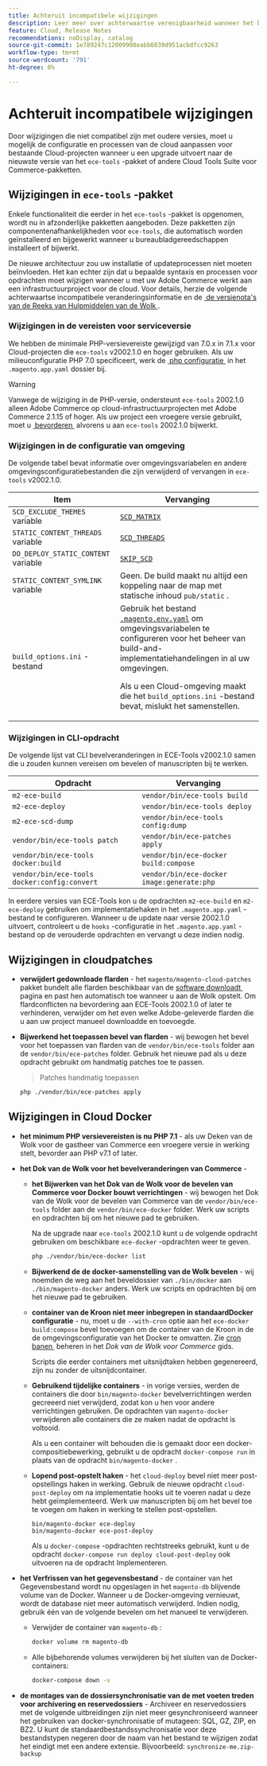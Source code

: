 ```yaml
---
title: Achteruit incompatibele wijzigingen
description: Leer meer over achterwaartse verenigbaarheid wanneer het bevorderen van bestaande projecten van de Wolk.
feature: Cloud, Release Notes
recommendations: noDisplay, catalog
source-git-commit: 1e789247c12009908eabb6039d951acbdfcc9263
workflow-type: tm+mt
source-wordcount: '791'
ht-degree: 0%

---
```


# Achteruit incompatibele wijzigingen

Door wijzigingen die niet compatibel zijn met oudere versies, moet u mogelijk de configuratie en processen van de cloud aanpassen voor bestaande Cloud-projecten wanneer u een upgrade uitvoert naar de nieuwste versie van het `ece-tools` -pakket of andere Cloud Tools Suite voor Commerce-pakketten.

## Wijzigingen in `ece-tools` -pakket

Enkele functionaliteit die eerder in het `ece-tools` -pakket is opgenomen, wordt nu in afzonderlijke pakketten aangeboden. Deze pakketten zijn componentenafhankelijkheden voor `ece-tools`, die automatisch worden geïnstalleerd en bijgewerkt wanneer u bureaubladgereedschappen installeert of bijwerkt.

De nieuwe architectuur zou uw installatie of updateprocessen niet moeten beïnvloeden. Het kan echter zijn dat u bepaalde syntaxis en processen voor opdrachten moet wijzigen wanneer u met uw Adobe Commerce werkt aan een infrastructuurproject voor de cloud. Voor details, herzie de volgende achterwaartse incompatibele veranderingsinformatie en de [&#x200B; de versienota&#39;s van de Reeks van Hulpmiddelen van de Wolk &#x200B;](cloud-tools-suite.md).

### Wijzigingen in de vereisten voor serviceversie

We hebben de minimale PHP-versievereiste gewijzigd van 7.0.x in 7.1.x voor Cloud-projecten die `ece-tools` v2002.1.0 en hoger gebruiken. Als uw milieuconfiguratie PHP 7.0 specificeert, werk de [&#x200B; php configuratie &#x200B;](../application/php-settings.md) in het `.magento.app.yaml` dossier bij.

>[!WARNING]
>
>Vanwege de wijziging in de PHP-versie, ondersteunt `ece-tools` 2002.1.0 alleen Adobe Commerce op cloud-infrastructuurprojecten met Adobe Commerce 2.1.15 of hoger. Als uw project een vroegere versie gebruikt, moet u [&#x200B; bevorderen &#x200B;](../development/commerce-version.md) alvorens u aan `ece-tools` 2002.1.0 bijwerkt.

### Wijzigingen in de configuratie van omgeving

De volgende tabel bevat informatie over omgevingsvariabelen en andere omgevingsconfiguratiebestanden die zijn verwijderd of vervangen in `ece-tools` v2002.1.0.

| Item | Vervanging |
| -------- | ----------- |
| `SCD_EXCLUDE_THEMES` variable | [`SCD_MATRIX`](../environment/variables-build.md#scd_matrix) |
| `STATIC_CONTENT_THREADS` variable | [`SCD_THREADS`](../environment/variables-build.md#scd_threads) |
| `DO_DEPLOY_STATIC_CONTENT` variable | [`SKIP_SCD`](../environment/variables-build.md#skip_scd) |
| `STATIC_CONTENT_SYMLINK` variable | Geen. De build maakt nu altijd een koppeling naar de map met statische inhoud `pub/static` . |
| `build_options.ini` -bestand | Gebruik het bestand [`.magento.env.yaml`](../application/configure-app-yaml.md) om omgevingsvariabelen te configureren voor het beheer van build-and-implementatiehandelingen in al uw omgevingen.<p>Als u een Cloud-omgeving maakt die het `build_options.ini` -bestand bevat, mislukt het samenstellen. |

### Wijzigingen in CLI-opdracht

De volgende lijst vat CLI bevelveranderingen in ECE-Tools v2002.1.0 samen die u zouden kunnen vereisen om bevelen of manuscripten bij te werken.

| Opdracht | Vervanging |
|-------- | ----------- |
| `m2-ece-build` | `vendor/bin/ece-tools build` |
| `m2-ece-deploy` | `vendor/bin/ece-tools deploy` |
| `m2-ece-scd-dump` | `vendor/bin/ece-tools config:dump` |
| `vendor/bin/ece-tools patch` | `vendor/bin/ece-patches apply` |
| `vendor/bin/ece-tools docker:build` | `vendor/bin/ece-docker build:compose` |
| `vendor/bin/ece-tools docker:config:convert` | `vendor/bin/ece-docker  image:generate:php` |

In eerdere versies van ECE-Tools kon u de opdrachten `m2-ece-build` en `m2-ece-deploy` gebruiken om implementatiehaken in het `.magento.app.yaml` -bestand te configureren. Wanneer u de update naar versie 2002.1.0 uitvoert, controleert u de `hooks` -configuratie in het `.magento.app.yaml` -bestand op de verouderde opdrachten en vervangt u deze indien nodig.

## Wijzigingen in cloudpatches

- **verwijdert gedownloade flarden** - het `magento/magento-cloud-patches` pakket bundelt alle flarden beschikbaar van de [&#x200B; software downloadt &#x200B;](https://experienceleague.adobe.com/docs/commerce-operations/installation-guide/prerequisites/commerce.html?lang=nl-NL) pagina en past hen automatisch toe wanneer u aan de Wolk opstelt. Om flardconflicten na bevordering aan ECE-Tools 2002.1.0 of later te verhinderen, verwijder om het even welke Adobe-geleverde flarden die u aan uw project manueel downloadde en toevoegde.

- **Bijwerkend het toepassen bevel van flarden** - wij bewogen het bevel voor het toepassen van flarden van de `vendor/bin/ece-tools` folder aan de `vendor/bin/ece-patches` folder. Gebruik het nieuwe pad als u deze opdracht gebruikt om handmatig patches toe te passen.

  > Patches handmatig toepassen

  ```bash
  php ./vendor/bin/ece-patches apply
  ```

## Wijzigingen in Cloud Docker

- **het minimum PHP versievereisten is nu PHP 7.1** - als uw Deken van de Wolk voor de gastheer van Commerce een vroegere versie in werking stelt, bevorder aan PHP v7.1 of later.

- **het Dok van de Wolk voor het bevelveranderingen van Commerce** -

   - **het Bijwerken van het Dok van de Wolk voor de bevelen van Commerce voor Docker bouwt verrichtingen** - wij bewogen het Dok van de Wolk voor de bevelen van Commerce van de `vendor/bin/ece-tools` folder aan de `vendor/bin/ece-docker` folder. Werk uw scripts en opdrachten bij om het nieuwe pad te gebruiken.

     Na de upgrade naar `ece-tools` 2002.1.0 kunt u de volgende opdracht gebruiken om beschikbare `ece-docker` -opdrachten weer te geven.

     ```bash
     php ./vendor/bin/ece-docker list
     ```

   - **Bijwerkend de de docker-samenstelling van de Wolk bevelen** - wij noemden de weg aan het beveldossier van `./bin/docker` aan `./bin/magento-docker` anders. Werk uw scripts en opdrachten bij om het nieuwe pad te gebruiken.

   - **container van de Kroon niet meer inbegrepen in standaardDocker configuratie** - nu, moet u de `--with-cron` optie aan het `ece-docker build:compose` bevel toevoegen om de container van de Kroon in de de omgevingsconfiguratie van het Docker te omvatten. Zie [&#x200B; cron banen &#x200B;](https://developer.adobe.com/commerce/cloud-tools/docker/configure/manage-cron-jobs/) beheren in het _Dok van de Wolk voor Commerce_ gids.

     Scripts die eerder containers met uitsnijdtaken hebben gegenereerd, zijn nu zonder de uitsnijdcontainer.

   - **Gebruikend tijdelijke containers** - in vorige versies, werden de containers die door `bin/magento-docker` bevelverrichtingen werden gecreeerd niet verwijderd, zodat kon u hen voor andere verrichtingen gebruiken. De opdrachten van `magento-docker` verwijderen alle containers die ze maken nadat de opdracht is voltooid.

     Als u een container wilt behouden die is gemaakt door een docker-compositiebewerking, gebruikt u de opdracht `docker-compose run` in plaats van de opdracht `bin/magento-docker` .

   - **Lopend post-opstelt haken** - het `cloud-deploy` bevel niet meer post-opstellings haken in werking. Gebruik de nieuwe opdracht `cloud-post-deploy` om na implementatie hooks uit te voeren nadat u deze hebt geïmplementeerd. Werk uw manuscripten bij om het bevel toe te voegen om haken in werking te stellen post-opstellen.

     ```shell
     bin/magento-docker ece-deploy
     bin/magento-docker ece-post-deploy
     ```

     Als u `docker-compose` -opdrachten rechtstreeks gebruikt, kunt u de opdracht `docker-compose run deploy cloud-post-deploy` ook uitvoeren na de opdracht Implementeren.

- **het Verfrissen van het gegevensbestand** - de container van het Gegevensbestand wordt nu opgeslagen in het `magento-db` blijvende volume van de Docker. Wanneer u de Docker-omgeving vernieuwt, wordt de database niet meer automatisch verwijderd. Indien nodig, gebruik één van de volgende bevelen om het manueel te verwijderen.

   - Verwijder de container van `magento-db` :

     ```bash
     docker volume rm magento-db
     ```

   - Alle bijbehorende volumes verwijderen bij het sluiten van de Docker-containers:

     ```bash
     docker-compose down -v
     ```

- **de montages van de dossiersynchronisatie van de met voeten treden voor archivering en reservedossiers** - Archiveer en reservedossiers met de volgende uitbreidingen zijn niet meer gesynchroniseerd wanneer het gebruiken van docker-synchronisatie of mutageen: SQL, GZ, ZIP, en BZ2. U kunt de standaardbestandssynchronisatie voor deze bestandstypen negeren door de naam van het bestand te wijzigen zodat het eindigt met een andere extensie. Bijvoorbeeld: `synchronize-me.zip-backup`
